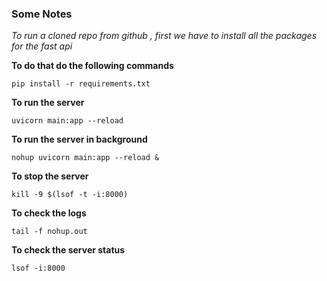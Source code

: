 ### Some Notes

_To run a cloned repo from github , first we have to install all the packages for the fast api_

**To do that do the following commands**

```
pip install -r requirements.txt
```

**To run the server**

```
uvicorn main:app --reload
```

**To run the server in background**

```
nohup uvicorn main:app --reload &
```

**To stop the server**

```
kill -9 $(lsof -t -i:8000)
```

**To check the logs**

```
tail -f nohup.out
```

**To check the server status**

```
lsof -i:8000
```
